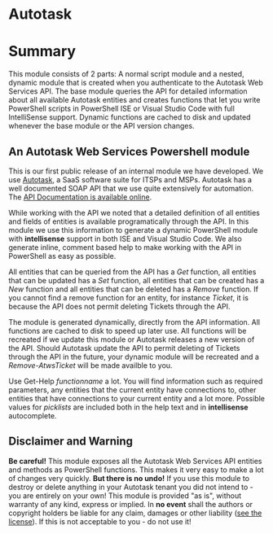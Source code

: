 # Autotask

# Summary

This module consists of 2 parts: A normal script module and a nested, dynamic module that is created when you authenticate to the Autotask Web Services API. The base module queries the API for detailed information about all available Autotask entities and creates functions that let you write PowerShell scripts in PowerShell ISE or Visual Studio Code with full IntelliSense support. Dynamic functions are cached to disk and updated whenever the base module or the API version changes.

## An Autotask Web Services Powershell module

This is our first public release of an internal module we have developed. We use [Autotask][1], a SaaS software suite for ITSPs and MSPs. Autotask has a well documented SOAP API that we use quite extensively for automation. The [API Documentation is available online][2].

While working with the API we noted that a detailed definition of all entities and fields of entities is available programatically through the API. In this module we use this information to generate a dynamic PowerShell module with **intellisense** support in both ISE and Visual Studio Code. We also generate inline, comment based help to make working with the API in PowerShell as easy as possible.

All entities that can be queried from the API has a *Get* function, all entities that can be updated has a *Set* function, all entities that can be created has a *New* function and all entities that can be deleted has a *Remove* function. If you cannot find a remove function for an entity, for instance *Ticket*, it is because the API does not permit deleting Tickets through the API.

The module is generated dynamically, directly from the API information. All functions are cached to disk to speed up later use. All functions will be recreated if we update this module or Autotask releases a new version of the API. Should Autotask update the API to permit deleting of Tickets through the API in the future, your dynamic module will be recreated and a *Remove-AtwsTicket* will be made availble to you.

Use Get-Help *functionname* a lot. You will find information such as required parameters, any entities that the current entity have connections to, other entities that have connections to your current entity and a lot more. Possible values for *picklists* are included both in the help text and in **intellisense** autocomplete.

## Disclaimer and Warning

**Be careful!** This module exposes all the Autotask Web Services API entities and methods as PowerShell functions. This makes it very easy to make a lot of changes very quickly. **But there is no undo!** If you use this module to destroy or delete anything in your Autotask tenant you did not intend to - you are entirely on your own! This module is provided "as is", without warranty of any kind, express or implied. In **no event** shall the authors or copyright holders be liable for any claim, damages or other liability ([see the license][3]). If this is not acceptable to you - do not use it!

[1]: https://www.autotask.com
[2]: https://ww4.autotask.net/help/Content/LinkedDOCUMENTS/WSAPI/T_WebServicesAPIv1_5.pdf
[3]: https://github.com/officecenter/Autotask/blob/master/LICENSE.md
